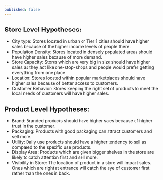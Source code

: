 ```yaml
---
published: false
---
```

## Store Level Hypotheses:

* City type: Stores located in urban or Tier 1 cities should have higher sales because of the higher income levels of people there.
* Population Density: Stores located in densely populated areas should have higher sales because of more demand.
* Store Capacity: Stores which are very big in size should have higher sales as they act like one-stop-shops and people would prefer getting everything from one place
* Location: Stores located within popular marketplaces should have higher sales because of better access to customers.
* Customer Behavior: Stores keeping the right set of products to meet the local needs of customers will have higher sales.

## Product Level Hypotheses:

* Brand: Branded products should have higher sales because of higher trust in the customer.
* Packaging: Products with good packaging can attract customers and sell more.
* Utility: Daily use products should have a higher tendency to sell as compared to the specific use products.
* Display Area: Products which are given bigger shelves in the store are likely to catch attention first and sell more.
* Visibility in Store: The location of product in a store will impact sales. Ones which are right at entrance will catch the eye of customer first rather than the ones in back.
